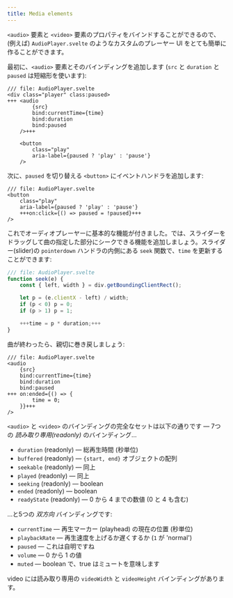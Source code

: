 ```yaml
---
title: Media elements
---
```


`<audio>` 要素と `<video>` 要素のプロパティをバインドすることができるので、(例えば) `AudioPlayer.svelte` のようなカスタムのプレーヤー UI をとても簡単に作ることができます。

最初に、`<audio>` 要素とそのバインディングを追加します (`src` と `duration` と `paused` は短縮形を使います):

```svelte
/// file: AudioPlayer.svelte
<div class="player" class:paused>
+++	<audio
		{src}
		bind:currentTime={time}
		bind:duration
		bind:paused
	/>+++

	<button
		class="play"
		aria-label={paused ? 'play' : 'pause'}
	/>
```

次に、`paused` を切り替える `<button>` にイベントハンドラを追加します:

```svelte
/// file: AudioPlayer.svelte
<button
	class="play"
	aria-label={paused ? 'play' : 'pause'}
	+++on:click={() => paused = !paused}+++
/>
```

これでオーディオプレーヤーに基本的な機能が付きました。では、スライダーをドラッグして曲の指定した部分にシークできる機能を追加しましょう。スライダー(slider)の `pointerdown` ハンドラの内側にある `seek` 関数で、`time` を更新することができます:

```js
/// file: AudioPlayer.svelte
function seek(e) {
	const { left, width } = div.getBoundingClientRect();

	let p = (e.clientX - left) / width;
	if (p < 0) p = 0;
	if (p > 1) p = 1;

	+++time = p * duration;+++
}
```

曲が終わったら、親切に巻き戻しましょう:

```svelte
/// file: AudioPlayer.svelte
<audio
	{src}
	bind:currentTime={time}
	bind:duration
	bind:paused
+++	on:ended={() => {
		time = 0;
	}}+++
/>
```

`<audio>` と `<video>` のバインディングの完全なセットは以下の通りです — 7つの _読み取り専用(readonly)_ のバインディング…

- `duration` (readonly) — 総再生時間 (秒単位)
- `buffered` (readonly) — `{start, end}` オブジェクトの配列
- `seekable` (readonly) — 同上
- `played` (readonly) — 同上
- `seeking` (readonly) — boolean
- `ended` (readonly) — boolean
- `readyState` (readonly) — 0 から 4 までの数値 (0 と 4 も含む)

…と5つの _双方向_ バインディングです:

- `currentTime` — 再生マーカー (playhead) の現在の位置 (秒単位)
- `playbackRate` — 再生速度を上げるか遅くするか (`1` が 'normal')
- `paused` — これは自明ですね
- `volume` — 0 から 1 の値
- `muted` — boolean で、true はミュートを意味します

video には読み取り専用の `videoWidth` と `videoHeight` バインディングがあります。
